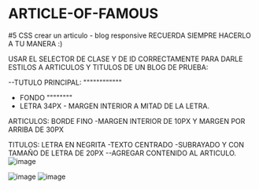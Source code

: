 # ARTICLE-OF-FAMOUS
#5 CSS crear un articulo - blog responsive
RECUERDA SIEMPRE HACERLO A TU MANERA :)

USAR EL SELECTOR DE CLASE Y DE ID CORRECTAMENTE
PARA DARLE ESTILOS A ARTICULOS Y TITULOS
DE UN BLOG DE PRUEBA:

--TUTULO PRINCIPAL: """""""""""" 
- FONDO """"""""
- LETRA 34PX - MARGEN INTERIOR A MITAD DE LA LETRA.

  
ARTICULOS: BORDE FINO
-MARGEN INTERIOR DE 10PX Y MARGEN POR ARRIBA DE 30PX 



TITULOS: LETRA EN NEGRITA 
-TEXTO CENTRADO 
-SUBRAYADO Y CON TAMAÑO DE LETRA DE 20PX
--AGREGAR CONTENIDO AL ARTICULO.
![image](https://github.com/JhojanBinary/ARTICLE-OF-FAMOUS/assets/102551448/2320ad72-1e35-42bd-88c6-1f447a81fe80)

![image](https://github.com/JhojanBinary/ARTICLE-OF-FAMOUS/assets/102551448/1b229ecf-069a-47ed-9749-b4d30a029a07)
![image](https://github.com/JhojanBinary/ARTICLE-OF-FAMOUS/assets/102551448/ef935237-133a-4024-9379-54fda062d2d2)
